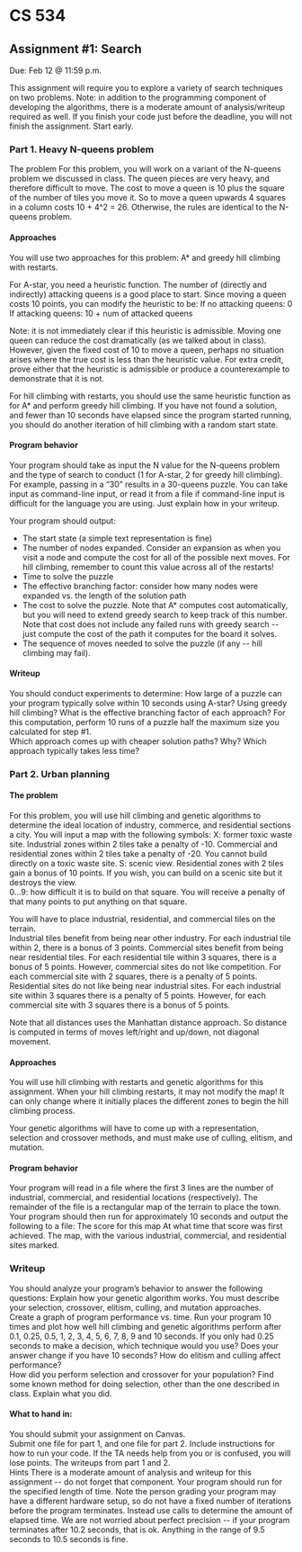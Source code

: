 # CS 534
## Assignment #1:  Search

Due:  Feb 12 @ 11:59 p.m.

This assignment will require you to explore a variety of search techniques on two problems.  Note:  in addition to the programming component of developing the algorithms, there is a moderate amount of analysis/writeup required as well.  If you finish your code just before the deadline, you will not finish the assignment.  Start early.  
### Part 1.  Heavy N-queens problem
The problem
For this problem, you will work on a variant of the N-queens problem we discussed in class.  The queen pieces are very heavy, and therefore difficult to move.  The cost to move a queen is 10 plus the square of the number of tiles you move it.  So to move a queen upwards 4 squares in a column costs 10 + 4^2 = 26.  Otherwise, the rules are identical to the N-queens problem.  
#### Approaches
You will use two approaches for this problem:  A* and greedy hill climbing with restarts.

For A-star, you need a heuristic function.  The number of (directly and indirectly) attacking queens is a good place to start.  Since moving a queen costs 10 points, you can modify the heuristic to be:
If no attacking queens:  0
If attacking queens:  10 + num of attacked queens

Note:  it is not immediately clear if this heuristic is admissible.  Moving one queen can reduce the cost dramatically (as we talked about in class).  However, given the fixed cost of 10 to move a queen, perhaps no situation arises where the true cost is less than the heuristic value.  For extra credit, prove either that the heuristic is admissible or produce a counterexample to demonstrate that it is not.

For hill climbing with restarts, you should use the same heuristic function as for A* and perform greedy hill climbing.  If you have not found a solution, and fewer than 10 seconds have elapsed since the program started running, you should do another iteration of hill climbing with a random start state.  

#### Program behavior 
Your program should take as input the N value for the N-queens problem and the type of search to conduct (1 for A-star, 2 for greedy hill climbing).  For example, passing in a “30” results in a 30-queens puzzle.  You can take input as command-line input, or read it from a file if command-line input is difficult for the language you are using.  Just explain how in your writeup.
  
Your program should output:
* The start state (a simple text representation is fine)
* The number of nodes expanded.  Consider an expansion as when you visit a node and compute the cost for all of the possible next moves.  For hill climbing, remember to count this value across all of the restarts!  
* Time to solve the puzzle
* The effective branching factor:  consider how many nodes were expanded vs. the length of the solution path
* The cost to solve the puzzle.  Note that A* computes cost automatically, but you will need to extend greedy search to keep track of this number.  Note that cost does not include any failed runs with greedy search -- just compute the cost of the path it computes for the board it solves.  
* The sequence of moves needed to solve the puzzle (if any -- hill climbing may fail).

#### Writeup
You should conduct experiments to determine:
How large of a puzzle can your program typically solve within 10 seconds using A-star?  Using greedy hill climbing?
What is the effective branching factor of each approach?  For this computation, perform 10 runs of a puzzle half the maximum size you calculated for step #1.  
Which approach comes up with cheaper solution paths?  Why?
Which approach typically takes less time?

### Part 2.  Urban planning
#### The problem
For this problem, you will use hill climbing and genetic algorithms to determine the ideal location of industry, commerce, and residential sections a city.  You will input a map with the following symbols:
X:  former toxic waste site.  Industrial zones within 2 tiles take a penalty of -10.  Commercial and residential zones within 2 tiles take a penalty of -20.  You cannot build directly on a toxic waste site.
S:  scenic view.  Residential zones with 2 tiles gain a bonus of 10 points.  If you wish, you can build on a scenic site but it destroys the view.  
0...9:  how difficult it is to build on that square.  You will receive a penalty of that many points to put anything on that square.  

You will have to place industrial, residential, and commercial tiles on the terrain.  
Industrial tiles benefit from being near other industry.  For each industrial tile within 2, there is a bonus of 3 points.
Commercial sites benefit from being near residential tiles.  For each residential tile within 3 squares, there is a bonus of 5 points.  However, commercial sites do not like competition.  For each commercial site with 2 squares, there is a penalty of 5 points.
Residential sites do not like being near industrial sites.  For each industrial site within 3 squares there is a penalty of 5 points.  However, for each commercial site with 3 squares there is a bonus of 5 points.

Note that all distances uses the Manhattan distance approach.  So distance is computed in terms of moves left/right and up/down, not diagonal movement.
#### Approaches
You will use hill climbing with restarts and genetic algorithms for this assignment.  When your hill climbing restarts, it may not modify the map!  It can only change where it initially places the different zones to begin the hill climbing process.  

Your genetic algorithms will have to come up with a representation, selection and crossover methods, and must make use of culling, elitism, and mutation.
#### Program behavior
Your program will read in a file where the first 3 lines are the number of industrial, commercial, and residential locations (respectively).  The remainder of the file is a rectangular map of the terrain to place the town.  Your program should then run for approximately 10 seconds and output the following to a file:
The score for this map
At what time that score was first achieved.
The map, with the various industrial, commercial, and residential sites marked.  
### Writeup
You should analyze your program’s behavior to answer the following questions:
Explain how your genetic algorithm works.  You must describe your selection, crossover, elitism, culling, and mutation approaches.  
Create a graph of program performance vs. time.  Run your program 10 times and plot how well hill climbing and genetic algorithms perform after 0.1, 0.25, 0.5, 1, 2, 3, 4, 5, 6, 7, 8, 9 and 10 seconds.  If you only had 0.25 seconds to make a decision, which technique would you use?  Does your answer change if you have 10 seconds? 
How do elitism and culling affect performance?  
How did you perform selection and crossover for your population?  Find some known method for doing selection, other than the one described in class.  Explain what you did.  
#### What to hand in:
You should submit your assignment on Canvas.  
Submit one file for part 1, and one file for part 2.
Include instructions for how to run your code.  If the TA needs help from you or is confused, you will lose points.
The writeups from part 1 and 2.  
Hints
There is a moderate amount of analysis and writeup for this assignment -- do not forget that component.
Your program should run for the specified length of time.  Note the person grading your program may have a different hardware setup, so do not have a fixed number of iterations before the program terminates.  Instead use calls to determine the amount of elapsed time.  We are not worried about perfect precision -- if your program terminates after 10.2 seconds, that is ok.  Anything in the range of 9.5 seconds to 10.5 seconds is fine.  
